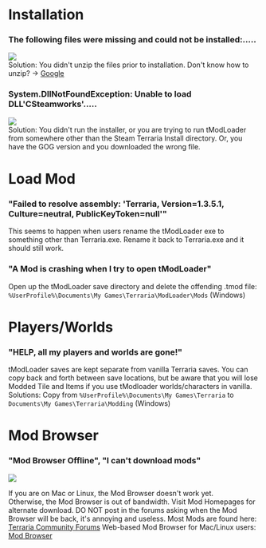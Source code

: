 # Installation
### The following files were missing and could not be installed:.....
![](http://i.imgur.com/TSKfacG.png)  
Solution: You didn't unzip the files prior to installation. Don't know how to unzip? -> [Google](http://www.google.com)

### System.DllNotFoundException: Unable to load DLL'CSteamworks'.....
![](http://i.imgur.com/ZbbskuQ.png)  
Solution: You didn't run the installer, or you are trying to run tModLoader from somewhere other than the Steam Terraria Install directory. Or, you have the GOG version and you downloaded the wrong file.

# Load Mod
### "Failed to resolve assembly: 'Terraria, Version=1.3.5.1, Culture=neutral, PublicKeyToken=null'"
This seems to happen when users rename the tModLoader exe to something other than Terraria.exe. Rename it back to Terraria.exe and it should still work.

### "A Mod is crashing when I try to open tModLoader"
Open up the tModLoader save directory and delete the offending .tmod file: `%UserProfile%\Documents\My Games\Terraria\ModLoader\Mods` (Windows)

# Players/Worlds
### "HELP, all my players and worlds are gone!"
tModLoader saves are kept separate from vanilla Terraria saves. You can copy back and forth between save locations, but be aware that you will lose Modded Tile and Items if you use tModloader worlds/characters in vanilla.
Solutions: Copy from `%UserProfile%\Documents\My Games\Terraria` to `Documents\My Games\Terraria\Modding` (Windows)

# Mod Browser
### "Mod Browser Offline", "I can't download mods"
![](https://i.imgur.com/JTtOMbq.png)

If you are on Mac or Linux, the Mod Browser doesn't work yet.  
Otherwise, the Mod Browser is out of bandwidth. Visit Mod Homepages for alternate download. DO NOT post in the forums asking when the Mod Browser will be back, it's annoying and useless.
Most Mods are found here: [Terraria Community Forums](https://forums.terraria.org/index.php?forums/client-server-mods-tools.116/)
Web-based Mod Browser for Mac/Linux users: [Mod Browser](http://javid.ddns.net/tModLoader/DirectModDownloadListing.php)
